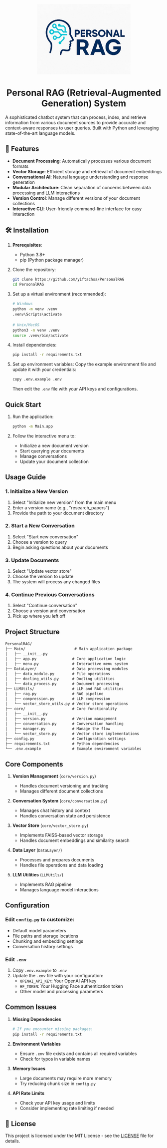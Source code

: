 <div align="center">
  <img src="Media/logo.jpg" alt="Personal RAG Logo" width="300">
  
  # Personal RAG (Retrieval-Augmented Generation) System
</div>


A sophisticated chatbot system that can process, index, and retrieve information from various document sources to
provide accurate and context-aware responses to user queries. Built with Python and leveraging state-of-the-art language
models.

## 🚀 Features

- **Document Processing**: Automatically processes various document formats
- **Vector Storage**: Efficient storage and retrieval of document embeddings
- **Conversational AI**: Natural language understanding and response generation
- **Modular Architecture**: Clean separation of concerns between data processing and LLM interactions
- **Version Control**: Manage different versions of your document collections
- **Interactive CLI**: User-friendly command-line interface for easy interaction

## 🛠️ Installation

1. **Prerequisites**:
    - Python 3.8+
    - pip (Python package manager)

2. Clone the repository:
   ```bash
   git clone https://github.com/yiftachsa/PersonalRAG
   cd PersonalRAG
   ```

3. Set up a virtual environment (recommended):
   ```bash
   # Windows
   python -m venv .venv
   .venv\Scripts\activate
   
   # Unix/MacOS
   python3 -m venv .venv
   source .venv/bin/activate
   ```

4. Install dependencies:
   ```bash
   pip install -r requirements.txt
   ```

5. Set up environment variables:
   Copy the example environment file and update it with your credentials:
   ```bash
   copy .env.example .env
   ```
   Then edit the `.env` file with your API keys and configurations.

## Quick Start

1. Run the application:
   ```bash
   python -m Main.app
   ```

2. Follow the interactive menu to:
    - Initialize a new document version
    - Start querying your documents
    - Manage conversations
    - Update your document collection

## Usage Guide

### 1. Initialize a New Version

1. Select "Initialize new version" from the main menu
2. Enter a version name (e.g., "research_papers")
3. Provide the path to your document directory

### 2. Start a New Conversation

1. Select "Start new conversation"
2. Choose a version to query
3. Begin asking questions about your documents

### 3. Update Documents

1. Select "Update vector store"
2. Choose the version to update
3. The system will process any changed files

### 4. Continue Previous Conversations

1. Select "Continue conversation"
2. Choose a version and conversation
3. Pick up where you left off

## Project Structure

```
PersonalRAG/
├── Main/                      # Main application package
│   ├── __init__.py
│   ├── app.py                # Core application logic
│   ├── menu.py               # Interactive menu system
├── DataLayer/                # Data processing modules
│   ├── data_module.py        # File operations
│   ├── docling_utils.py      # Docling utilities
│   └── data_process.py       # Document processing
├── LLMUtils/                 # LLM and RAG utilities
│   ├── rag.py                # RAG pipeline
│   ├── compression.py        # LLM compression
│   └── vector_store_utils.py # Vector store operations
├── core/                     # Core functionality
│   ├── __init__.py
│   ├── version.py            # Version management
│   ├── conversation.py       # Conversation handling
│   ├── manager.py            # Manage the flow
│   └── vector_store.py       # Vector store implementations
├── config.py                 # Configuration settings
├── requirements.txt          # Python dependencies
└── .env.example              # Example environment variables
```

## Core Components

1. **Version Management** (`core/version.py`)
    - Handles document versioning and tracking
    - Manages different document collections

2. **Conversation System** (`core/conversation.py`)
    - Manages chat history and context
    - Handles conversation state and persistence

3. **Vector Store** (`core/vector_store.py`)
    - Implements FAISS-based vector storage
    - Handles document embeddings and similarity search

4. **Data Layer** (`DataLayer/`)
    - Processes and prepares documents
    - Handles file operations and data loading

5. **LLM Utilities** (`LLMUtils/`)
    - Implements RAG pipeline
    - Manages language model interactions

## Configuration

### Edit `config.py` to customize:

- Default model parameters
- File paths and storage locations
- Chunking and embedding settings
- Conversation history settings

### Edit `.env`

1. Copy `.env.example` to `.env`
2. Update the `.env` file with your configuration:
    - `OPENAI_API_KEY`: Your OpenAI API key
    - `HF_TOKEN`: Your Hugging Face authentication token
    - Other model and processing parameters

## Common Issues

1. **Missing Dependencies**
   ```bash
   # If you encounter missing packages:
   pip install -r requirements.txt
   ```

2. **Environment Variables**
    - Ensure `.env` file exists and contains all required variables
    - Check for typos in variable names

3. **Memory Issues**
    - Large documents may require more memory
    - Try reducing chunk size in `config.py`

4. **API Rate Limits**
    - Check your API key usage and limits
    - Consider implementing rate limiting if needed

## 📄 License

This project is licensed under the MIT License - see the [LICENSE](LICENSE) file for details.
